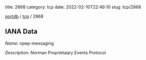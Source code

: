 title: 2868
category: tcp
date: 2022-02-10T22:46:10
slug: tcp/2868

[portdb](/) / [tcp](/category/tcp.html) / 2868


## IANA Data

_Name:_ npep-messaging

_Description:_ Norman Proprietaqry Events Protocol

